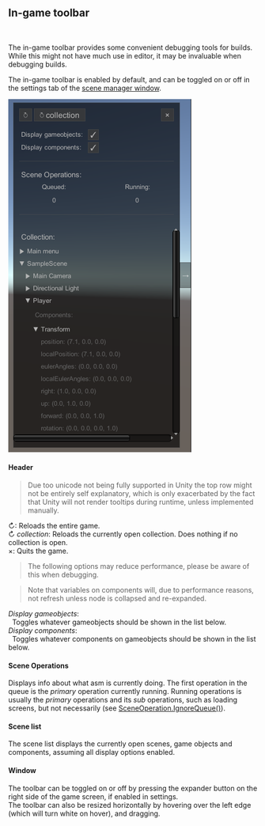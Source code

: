## In-game toolbar

<br/>

The in-game toolbar provides some convenient debugging tools for builds.
While this might not have much use in editor, it may be invaluable when debugging builds.

The in-game toolbar is enabled by default, and can be toggled on or off in the settings tab of the [scene manager window](SceneManagerWindow.md).

![](../image/in-game-toolbar.png)

#### Header
> Due too unicode not being fully supported in Unity the top row might not be entirely self explanatory, which is only exacerbated by the fact that Unity will not render tooltips during runtime, unless implemented manually.

↻: Reloads the entire game.<br/>
↻ *collection*: Reloads the currently open collection. Does nothing if no collection is open.<br/>
×: Quits the game.<br/>

> The following options may reduce performance, please be aware of this when debugging.


> Note that variables on components will, due to performance reasons, not refresh unless node is collapsed and re-expanded.

*Display gameobjects*:<br/>
&nbsp;&nbsp;Toggles whatever gameobjects should be shown in the list below.<br/>
*Display components*:<br/>
&nbsp;&nbsp;Toggles whatever components on gameobjects should be shown in the list below.<br/>

#### Scene Operations
Displays info about what asm is currently doing.
The first operation in the queue is the *primary* operation currently running.
Running operations is usually the *primary* operations and its *sub* operations, such as loading screens, but not necessarily (see [SceneOperation.IgnoreQueue()](SceneOperation.md#methods)).

#### Scene list
The scene list displays the currently open scenes, game objects and components, assuming all display options enabled.

#### Window
The toolbar can be toggled on or off by pressing the expander button on the right side of the game screen, if enabled in settings.\
The toolbar can also be resized horizontally by hovering over the left edge (which will turn white on hover), and dragging.
